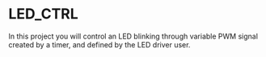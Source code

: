 # LED_CTRL
In this project you will control an LED blinking through variable PWM signal created by a timer, and defined by the LED driver user.
